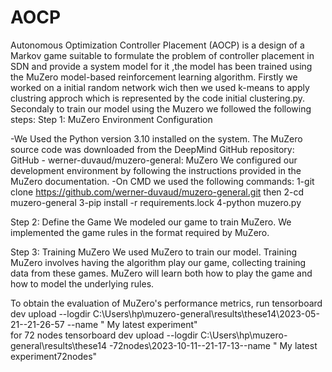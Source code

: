 # AOCP
Autonomous Optimization Controller Placement (AOCP) is a design of a Markov game suitable to formulate the problem of controller placement in SDN and provide a system model for it ,the model has been trained using the MuZero model-based reinforcement learning algorithm.
Firstly we worked on a initial random network wich then we used k-means to apply clustring approch which is represented by the code initial clustering.py.
Secondaly to train our model using the Muzero we followed the following steps:
Step 1: MuZero Environment Configuration

-We Used the Python version 3.10 installed on the system.
The MuZero source code was downloaded from the DeepMind GitHub repository: GitHub - werner-duvaud/muzero-general: MuZero
We configured our development environment by following the instructions provided in the MuZero documentation.
-On CMD we used the following commands: 
1-git clone https://github.com/werner-duvaud/muzero-general.git then
2-cd muzero-general
3-pip install -r requirements.lock
4-python muzero.py



Step 2: Define the Game
We modeled our game to train MuZero.
We implemented the game rules in the format required by MuZero.

Step 3: Training MuZero
We used MuZero to train our model. Training MuZero involves having the algorithm play our game, collecting training data from these games.
MuZero will learn both how to play the game and how to model the underlying rules.

To obtain the evaluation of MuZero's performance metrics, run
tensorboard dev upload --logdir C:\Users\hp\muzero-general\results\these14\2023-05-21--21-26-57 --name " My latest experiment"   
for 72 nodes
tensorboard dev upload --logdir C:\Users\hp\muzero-general\results\these14 -72nodes\2023-10-11--21-17-13--name " My latest experiment72nodes"   
